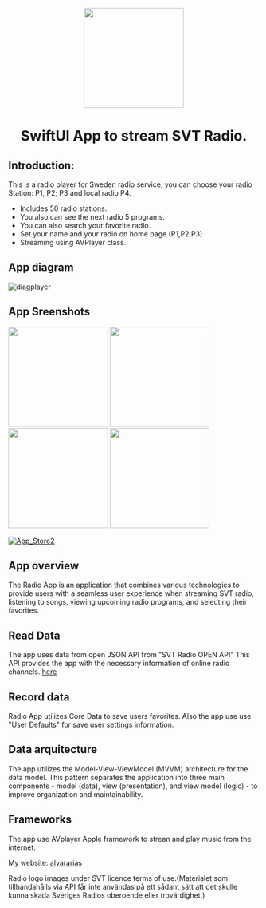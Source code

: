 
<p align="center">
  <img src="https://user-images.githubusercontent.com/7523384/121326895-3ffc6800-c913-11eb-842f-62ff6dd24591.png"  width="200">
  <h1 align="center">SwiftUI App to stream SVT Radio.</h1>
</p>

## Introduction: 
This is a radio player for Sweden radio service,  you can choose your radio Station: P1, P2; P3 and local radio P4.
- Includes 50 radio stations.
- You also can see the next radio 5 programs. 
- You can also search your favorite radio.
- Set your name and your radio on home page (P1,P2,P3)
- Streaming using AVPlayer class.

## App diagram 

![diagplayer](https://user-images.githubusercontent.com/7523384/211632933-773b4920-5546-4fa4-bac0-233724276fd0.png)

## App Sreenshots 
<p align="left">
  <img src="https://user-images.githubusercontent.com/7523384/211545478-6bff4e7f-8889-4ff3-a15d-8cdc6e7b3516.png"  width="200">
  <img src="https://user-images.githubusercontent.com/7523384/211545643-c1f57a91-5c05-40ec-ad65-d8598a09237f.png"  width="200">
  <img src="https://user-images.githubusercontent.com/7523384/211545768-d44d2897-ac24-4968-b47d-588f3cb4145d.png" width="200">
  <img src="https://user-images.githubusercontent.com/7523384/211546414-0c077829-953f-4dfb-8dd0-eeed07d9c815.png"  width="200">
</p>



[![App_Store2](https://user-images.githubusercontent.com/7523384/212071129-1d9c5f09-f073-4c20-871f-a0697635f475.png)](https://apps.apple.com/us/app/itunes-connect/id376771144)

## App overview 
The Radio App is an application that combines various technologies to provide users with a seamless user experience when streaming SVT radio, listening to songs, viewing upcoming radio programs, and selecting their favorites. 

## Read Data
The app uses data from open JSON API from "SVT Radio OPEN API" 
This API provides the app with the necessary information of online radio channels. [here](https://sverigesradio.se/oppetapi)

## Record data
Radio App utilizes Core Data to save users favorites. 
Also the app use use "User Defaults" for save user settings information.

## Data arquitecture
The app utilizes the Model-View-ViewModel (MVVM) architecture for the data model.
This pattern separates the application into three main components - model (data), view (presentation), and view model (logic) - to improve organization and maintainability. 

## Frameworks
The app use AVplayer Apple framework to strean and play music from the internet.



My website:  [alvararias](https://alvararias.se/portfolio)

Radio logo images under SVT licence terms of use.(Materialet som tillhandahålls via API får inte användas på ett sådant sätt att det skulle kunna skada Sveriges Radios oberoende eller trovärdighet.)



